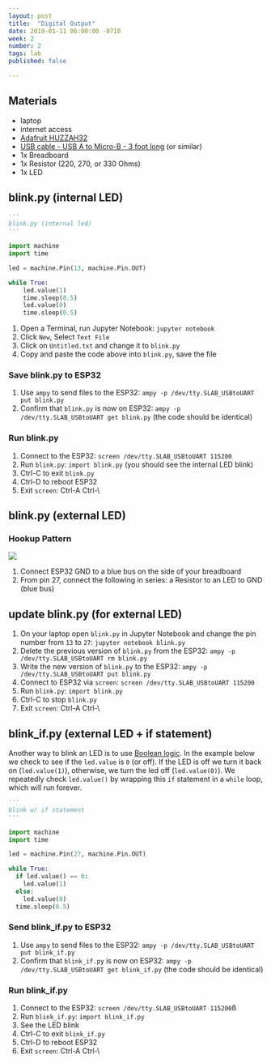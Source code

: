 ```yaml
---
layout: post
title:  "Digital Output"
date: 2019-01-11 06:00:00 -0710
week: 2
number: 2
tags: lab
published: false

---
```


## Materials

* laptop
* internet access
* [Adafruit HUZZAH32](https://www.adafruit.com/product/3591)
* [USB cable - USB A to Micro-B - 3 foot long](https://www.adafruit.com/product/592) (or similar)
* 1x Breadboard
* 1x Resistor (220, 270, or 330 Ohms)
* 1x LED


## blink.py (internal LED)

```python
'''
blink.py (internal led)
'''

import machine
import time

led = machine.Pin(13, machine.Pin.OUT)

while True:
    led.value(1)
    time.sleep(0.5)
    led.value(0)
    time.sleep(0.5)

```

1. Open a Terminal, run Jupyter Notebook: `jupyter notebook`
2. Click `New`, Select `Text File`
3. Click on `Untitled.txt` and change it to `blink.py`
4. Copy and paste the code above into `blink.py`, save the file


### Save blink.py to ESP32

1. Use `ampy` to send files to the ESP32: `ampy -p /dev/tty.SLAB_USBtoUART put blink.py`
2. Confirm that `blink.py` is now on ESP32: `ampy -p /dev/tty.SLAB_USBtoUART get blink.py` (the code should be identical)


### Run blink.py

1. Connect to the ESP32: `screen /dev/tty.SLAB_USBtoUART 115200`
2. Run `blink.py`: `import blink.py` (you should see the internal LED blink)
3. Ctrl-C to exit `blink.py`
4. Ctrl-D to reboot ESP32
5. Exit `screen`: Ctrl-A Ctrl-\


## blink.py (external LED)

### Hookup Pattern

![]({{site.url}}/assets/fritzing/blink_external_led.png)

1. Connect ESP32 GND to a blue bus on the side of your breadboard
2. From pin 27, connect the following in series: a Resistor to an LED to GND (blue bus)


## update blink.py (for external LED)

1. On your laptop open `blink.py` in Jupyter Notebook and change the pin number from `13` to `27`: `jupyter notebook blink.py`
2. Delete the previous version of `blink.py` from the ESP32: `ampy -p /dev/tty.SLAB_USBtoUART rm blink.py`
3. Write the new version of `blink.py` to the ESP32: `ampy -p /dev/tty.SLAB_USBtoUART put blink.py`
4. Connect to ESP32 via `screen`: `screen /dev/tty.SLAB_USBtoUART 115200`
5. Run `blink.py`: `import blink.py`
6. Ctrl-C to stop `blink.py`
7. Exit `screen`: Ctrl-A Ctrl-\


## blink_if.py (external LED + if statement)

Another way to blink an LED is to use [Boolean logic](https://en.wikipedia.org/wiki/Boolean_algebra). In the example below we check to see if the `led.value` is `0` (or off). If the LED is off we turn it back on (`led.value(1)`), otherwise, we turn the led off (`led.value(0)`). We repeatedly check `led.value()` by wrapping this `if` statement in a `while` loop, which will run forever.

```python
'''
blink w/ if statement
'''

import machine
import time

led = machine.Pin(27, machine.Pin.OUT)

while True:
  if led.value() == 0:
    led.value(1)
  else:
    led.value(0)
  time.sleep(0.5)
```

### Send blink_if.py to ESP32

1. Use `ampy` to send files to the ESP32: `ampy -p /dev/tty.SLAB_USBtoUART put blink_if.py`
2. Confirm that `blink_if.py` is now on ESP32: `ampy -p /dev/tty.SLAB_USBtoUART get blink_if.py` (the code should be identical)


### Run blink_if.py

1. Connect to the ESP32: `screen /dev/tty.SLAB_USBtoUART 115200`ß
2. Run `blink_if.py`: `import blink_if.py`
3. See the LED blink
4. Ctrl-C to exit `blink_if.py`
5. Ctrl-D to reboot ESP32
6. Exit `screen`: Ctrl-A Ctrl-\
